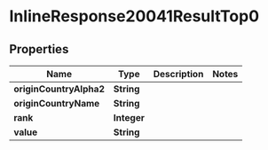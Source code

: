 # InlineResponse20041ResultTop0

## Properties
Name | Type | Description | Notes
------------ | ------------- | ------------- | -------------
**originCountryAlpha2** | **String** |  | 
**originCountryName** | **String** |  | 
**rank** | **Integer** |  | 
**value** | **String** |  | 
